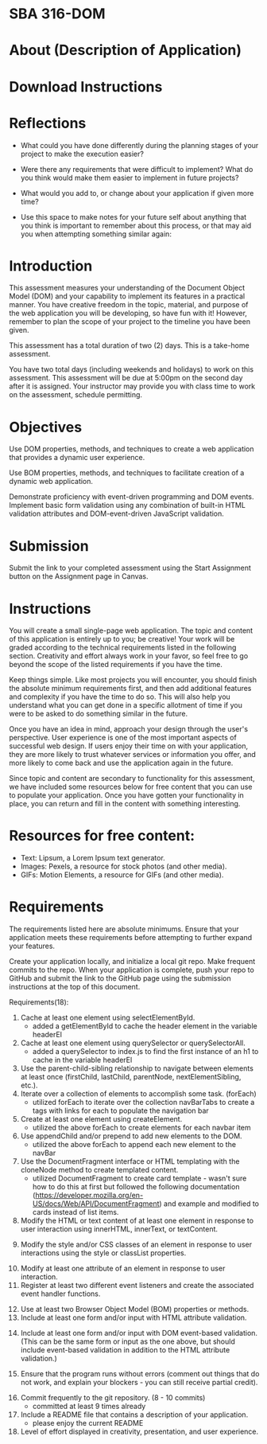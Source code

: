 # SBA 316-DOM

# About (Description of Application)



# Download Instructions 



# Reflections 
- What could you have done differently during the planning stages of your project to make the execution easier?

- Were there any requirements that were difficult to implement? What do you think would make them easier to implement in future projects?

- What would you add to, or change about your application if given more time?

- Use this space to make notes for your future self about anything that you think is important to remember about this process, or that may aid you when attempting something similar again:


<!-- Notes from the assignment  -->
# Introduction
This assessment measures your understanding of the Document Object Model (DOM) and your capability to implement its features in a practical manner. You have creative freedom in the topic, material, and purpose of the web application you will be developing, so have fun with it! However, remember to plan the scope of your project to the timeline you have been given.

This assessment has a total duration of two (2) days. This is a take-home assessment.

You have two total days (including weekends and holidays) to work on this assessment. This assessment will be due at 5:00pm on the second day after it is assigned. Your instructor may provide you with class time to work on the assessment, schedule permitting.

# Objectives
Use DOM properties, methods, and techniques to create a web application that provides a dynamic user experience.

Use BOM properties, methods, and techniques to facilitate creation of a dynamic web application.

Demonstrate proficiency with event-driven programming and DOM events.
Implement basic form validation using any combination of built-in HTML validation attributes and DOM-event-driven JavaScript validation.

# Submission
Submit the link to your completed assessment using the Start Assignment button on the Assignment page in Canvas.

# Instructions
You will create a small single-page web application. The topic and content of this application is entirely up to you; be creative!
Your work will be graded according to the technical requirements listed in the following section. Creativity and effort always work in your favor, so feel free to go beyond the scope of the listed requirements if you have the time.

Keep things simple. Like most projects you will encounter, you should finish the absolute minimum requirements first, and then add additional features and complexity if you have the time to do so. This will also help you understand what you can get done in a specific allotment of time if you were to be asked to do something similar in the future.

Once you have an idea in mind, approach your design through the user's perspective. User experience is one of the most important aspects of successful web design. If users enjoy their time on with your application, they are more likely to trust whatever services or information you offer, and more likely to come back and use the application again in the future.

Since topic and content are secondary to functionality for this assessment, we have included some resources below for free content that you can use to populate your application. Once you have gotten your functionality in place, you can return and fill in the content with something interesting.

# Resources for free content:
- Text: Lipsum, a Lorem Ipsum text generator.
- Images: Pexels, a resource for stock photos (and other media).
- GIFs: Motion Elements, a resource for GIFs (and other media).

# Requirements
The requirements listed here are absolute minimums. Ensure that your application meets these requirements before attempting to further expand your features.

Create your application locally, and initialize a local git repo. Make frequent commits to the repo. When your application is complete, push your repo to GitHub and submit the link to the GitHub page using the submission instructions at the top of this document.

Requirements(18): 

1. Cache at least one element using selectElementById.
    * added a getElementById to cache the header element in the variable headerEl 
2. Cache at least one element using querySelector or querySelectorAll.
    * added a querySelector to index.js to find the first instance of an h1 to cache in the variable headerEl
3. Use the parent-child-sibling relationship to navigate between elements at least once (firstChild, lastChild, parentNode, nextElementSibling, etc.).
4. Iterate over a collection of elements to accomplish some task. (forEach)
    * utilized forEach to iterate over the collection navBarTabs to create a tags with links for each to populate the navigation bar 
5. Create at least one element using createElement.
    * utilized the above forEach to create <a> elements for each navbar item 
6. Use appendChild and/or prepend to add new elements to the DOM.
    * utilized the above forEach to append each new <a> element to the navBar 
7. Use the DocumentFragment interface or HTML templating with the cloneNode method to create templated content. 
    * utilized DocumentFragment to create card template - wasn't sure how to do this at first but followed the following documentation (https://developer.mozilla.org/en-US/docs/Web/API/DocumentFragment) and example and modified to cards instead of list items. 
8. Modify the HTML or text content of at least one element in response to user interaction using innerHTML, innerText, or textContent.
<!-- on click/on submit for contact form, add an <h1> to the screen to replace the contact for that says "thank you for contacting us, we will get back to you soon!" -->
9. Modify the style and/or CSS classes of an element in response to user interactions using the style or classList properties.
<!-- update the nav bar to change color on click like we did in our lessons -->
10. Modify at least one attribute of an element in response to user interaction.
11. Register at least two different event listeners and create the associated event handler functions.
<!-- on click for the nav bar and on submit for the contact form  -->
12. Use at least two Browser Object Model (BOM) properties or methods.
13. Include at least one form and/or input with HTML attribute validation.
<!-- contact form - require name to be filled, require email to match email requirements -->
14. Include at least one form and/or input with DOM event-based validation. (This can be the same form or input as the one above, but should include event-based validation in addition to the HTML attribute validation.)
<!-- same as above - gotta dig deeper into this  -->
15. Ensure that the program runs without errors (comment out things that do not work, and explain your blockers - you can still receive partial credit).
<!-- so far so good - techically it is an MPA right now not and SBA but other than that is is working  -->
16. Commit frequently to the git repository. (8 - 10 commits)
    * committed at least 9 times already 
17. Include a README file that contains a description of your application.
    * please enjoy the current README
18. Level of effort displayed in creativity, presentation, and user experience.
